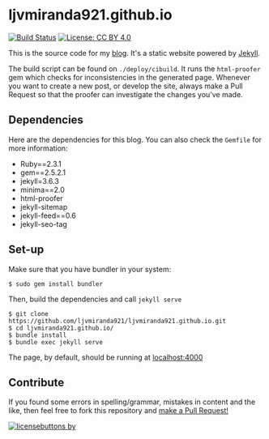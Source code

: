 # ljvmiranda921.github.io

[![Build Status](https://travis-ci.org/ljvmiranda921/ljvmiranda921.github.io.svg?branch=master)](https://travis-ci.org/ljvmiranda921/ljvmiranda921.github.io) 
[![License: CC BY 4.0](https://img.shields.io/badge/license-CC%20BY%204.0-blue.svg)](https://creativecommons.org/licenses/by/4.0/)



This is the source code for my [blog](ljvmiranda921.github.io). It's a static
website powered by [Jekyll](https://jekyllrb.com/). 

The build script can be found on `./deploy/cibuild`. It runs the `html-proofer`
gem which checks for inconsistencies in the generated page. Whenever you want
to create a new post, or develop the site, always make a Pull Request so that
the proofer can investigate the changes you've made.

## Dependencies

Here are the dependencies for this blog. You can also check the `Gemfile` for more
information: 

- Ruby==2.3.1
- gem==2.5.2.1
- jekyll=3.6.3
- minima==2.0
- html-proofer
- jekyll-sitemap
- jekyll-feed==0.6
- jekyll-seo-tag

## Set-up

Make sure that you have bundler in your system:

```shell
$ sudo gem install bundler
```

Then, build the dependencies and call `jekyll serve`

```shell
$ git clone https://github.com/ljvmiranda921/ljvmiranda921.github.io.git 
$ cd ljvmiranda921.github.io/
$ bundle install
$ bundle exec jekyll serve
```

The page, by default, should be running at [localhost:4000](localhost:4000)

## Contribute

If you found some errors in spelling/grammar, mistakes in content and the like, then feel
free to fork this repository and [make a Pull Request!](https://help.github.com/articles/creating-a-pull-request/)

[![licensebuttons by](https://licensebuttons.net/l/by/3.0/88x31.png)](https://creativecommons.org/licenses/by/4.0)
